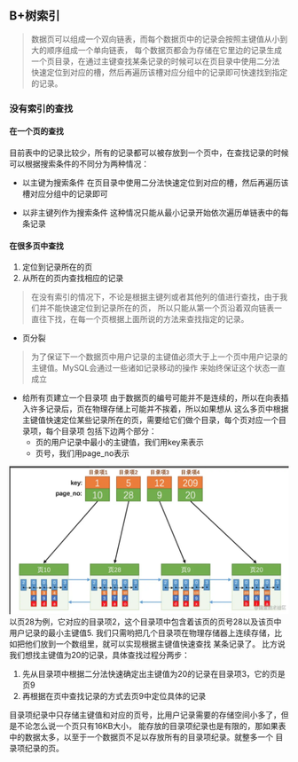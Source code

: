 ## B+树索引
> 数据页可以组成一个双向链表，而每个数据页中的记录会按照主键值从小到大的顺序组成一个单向链表，
> 每个数据页都会为存储在它里边的记录生成一个页目录，在通过主键查找某条记录的时候可以在页目录中使用二分法
> 快速定位到对应的槽，然后再遍历该槽对应分组中的记录即可快速找到指定的记录。

### 没有索引的查找
#### 在一个页的查找
目前表中的记录比较少，所有的记录都可以被存放到一个页中，在查找记录的时候可以根据搜索条件的不同分为两种情况：
* 以主键为搜索条件
在页目录中使用二分法快速定位到对应的槽，然后再遍历该槽对应分组中的记录即可
  
* 以非主键列作为搜索条件
这种情况只能从最小记录开始依次遍历单链表中的每条记录
  
#### 在很多页中查找
1. 定位到记录所在的页
2. 从所在的页内查找相应的记录
> 在没有索引的情况下，不论是根据主键列或者其他列的值进行查找，由于我们并不能快速定位到记录所在的页， 
> 所以只能从第一个页沿着双向链表一直往下找，在每一个页根据上面所说的方法来查找指定的记录。

* 页分裂
> 为了保证下一个数据页中用户记录的主键值必须大于上一个页中用户记录的主键值。MySQL会通过一些诸如记录移动的操作
>来始终保证这个状态一直成立

* 给所有页建立一个目录项
由于数据页的编号可能并不是连续的，所以在向表插入许多记录后，页在物理存储上可能并不挨着，所以如果想从
  这么多页中根据主键值快速定位某些记录所在的页，需要给它们做个目录，每个页对应一个目录项，每个目录项
  包括下边两个部分：
  * 页的用户记录中最小的主键值，我们用key来表示
  * 页号，我们用page_no表示
    
![](../images/20210824154241.png)
以页28为例，它对应的目录项2，这个目录项中包含着该页的页号28以及该页中用户记录的最小主键值5.
我们只需哟把几个目录项在物理存储器上连续存储，比如把他们放到一个数组里，就可以实现根据主键值快速查找
某条记录了。
比方说我们想找主键值为20的记录，具体查找过程分两步：
1. 先从目录项中根据二分法快速确定出主键值为20的记录在目录项3，它的页是页9
2. 再根据在页中查找记录的方式去页9中定位具体的记录

目录项纪录中只存储主键值和对应的页号，比用户记录需要的存储空间小多了，但是不论怎么说一个页只有16KB大小，
能存放的目录项纪录也是有限的，那如果表中的数据太多，以至于一个数据页不足以存放所有的目录项纪录。就整多一个
目录项纪录的页。